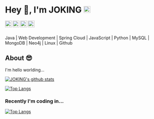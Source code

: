 <!-- <div align="center"> -->
# Hey 👋, I'm JOKING <a  target="_blank" href="https://jokinglove.com/"> <img alt="JOKING's Github" width="22px" src="https://cdn.jsdelivr.net/gh/jokinglove/cdn-assets@master/icons/blog.svg" /> </a>
 

<a target="_blank" href="https://github.com/jokinglove">
    <img align="left" alt="JOKING's Github" width="22px" src="https://cdn.jsdelivr.net/gh/jokinglove/cdn-assets@master/icons/github4.svg" />
</a>

<a target="_blank" href="https://gitee.com/jokinglove">
    <img align="left" alt="JOKING's Gitee" width="22px" src="https://cdn.jsdelivr.net/gh/jokinglove/cdn-assets@master/icons/gitee-circle-light.svg" />
</a>

<a target="_blank" href="https://weibo.com/3287764562/profile?topnav=1&wvr=6&is_all=1">
    <img align="left" alt="JOKING's Weibo" width="22px" src="https://cdn.jsdelivr.net/gh/jokinglove/cdn-assets@master/icons/weibo.svg" />
</a>

<a target="_blank" href="https://mail.qq.com/cgi-bin/qm_share?t=qm_mailme&email=sdve2tjf1t3ex9Tx197J3NDY3Z-S3tw">
    <img align="left" alt="JOKING's Mail" width="22px" src="https://cdn.jsdelivr.net/gh/jokinglove/cdn-assets@master/icons/mail.svg" />
</a>

<br/>
<br/>

Java | Web Development | Spring Cloud | JavaScript | Python | MySQL | MongoDB | Neo4j | Linux | Github 

## About :sunglasses:
I'm hello worlding...

<!-- &theme=shades-of-purple   &theme=cobalt-->
[![JOKING's github stats](https://github-readme-stats.vercel.app/api?username=jokinglove&show_icons=true&count_private=true&include_all_commits=true&show_owner=true&hide_border=true)]()

[![Top Langs](https://github-readme-stats.vercel.app/api/top-langs/?username=jokinglove&layout=default&show_icons=true&hide_border=true)]()

### Recently I'm coding in...
<!-- 
<a align="left" href="https://codestats.net/users/jokinglove">
  <img src='https://codestats-readme.wegfan.cn/history-graph/jokinglove?width=850&height=300&timezone=08:00&history_days=21&max_languages=9&language_colors=["3e4053","f15854","5da5da","faa43a","60bd68","f17cb0","b2912f","decf3f","b276b2","808080"]' alt="JOKING's Code::Stats history graph" />
</a> -->
[![Top Langs](https://codestats-readme.wegfan.cn/history-graph/jokinglove?width=850&height=300&timezone=08:00&history_days=21&max_languages=9&language_colors=["3e4053","f15854","5da5da","faa43a","60bd68","f17cb0","b2912f","decf3f","b276b2","808080"])]()


<!-- </div> -->
